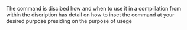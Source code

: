 The command is discibed how and when to use it in a compillation 
from within the discription has detail on how to inset the command at 
your desired purpose presiding on the purpose of usege
